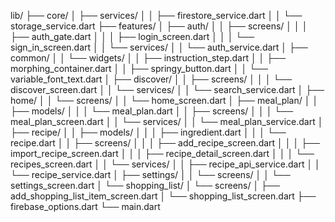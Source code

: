 lib/
├── core/
│   ├── services/
│   │   ├── firestore_service.dart
│   │   └── storage_service.dart
├── features/
│   ├── auth/
│   │   ├── screens/
│   │   │   ├── auth_gate.dart
│   │   │   ├── login_screen.dart
│   │   │   └── sign_in_screen.dart
│   │   └── services/
│   │       └── auth_service.dart
│   ├── common/
│   │   └── widgets/
│   │       ├── instruction_step.dart
│   │       ├── morphing_container.dart
│   │       ├── springy_button.dart
│   │       └── variable_font_text.dart
│   ├── discover/
│   │   ├── screens/
│   │   │   └── discover_screen.dart
│   │   └── services/
│   │       └── search_service.dart
│   ├── home/
│   │   └── screens/
│   │       └── home_screen.dart
│   ├── meal_plan/
│   │   ├── models/
│   │   │   └── meal_plan.dart
│   │   ├── screens/
│   │   │   └── meal_plan_screen.dart
│   │   └── services/
│   │       └── meal_plan_service.dart
│   ├── recipe/
│   │   ├── models/
│   │   │   ├── ingredient.dart
│   │   │   └── recipe.dart
│   │   ├── screens/
│   │   │   ├── add_recipe_screen.dart
│   │   │   ├── import_recipe_screen.dart
│   │   │   ├── recipe_detail_screen.dart
│   │   │   └── recipes_screen.dart
│   │   └── services/
│   │       ├── recipe_api_service.dart
│   │       └── recipe_service.dart
│   ├── settings/
│   │   └── screens/
│   │       └── settings_screen.dart
│   └── shopping_list/
│       └── screens/
│           ├── add_shopping_list_item_screen.dart
│           └── shopping_list_screen.dart
├── firebase_options.dart
└── main.dart
